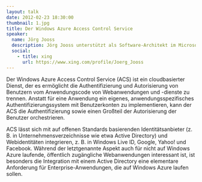 ```yaml
---
layout: talk
date: 2012-02-23 18:30:00
thumbnail: 1.jpg
title: Der Windows Azure Access Control Service
speaker:
  name: Jörg Jooss
  description: Jörg Jooss unterstützt als Software-Architekt im Microsoft Technology Center (MTC) in München Microsoft-Kunden und -Partner beim Entwurf und der Erstellung .NET-basierter Lösungen.  Zu seinen Interessensschwerpunkten zählen die Entwicklung verteilter Anwendungen, Entwurfsmuster und Entwicklungsmethoden. Bevor er im Jahr 2005 zu Microsoft kam, war er über viele Jahre als Technologie-Berater für eine international führende Unternehmensberatung tätig.
  social:
    - title: xing
      url: https://www.xing.com/profile/Joerg_Jooss
---
```

Der Windows Azure Access Control Service (ACS) ist ein cloudbasierter Dienst, der es ermöglicht die Authentifizierung und Autorisierung von Benutzern vom Anwendungscode von Webanwendungen und -dienste zu trennen. Anstatt für eine Anwendung ein eigenes, anwendungsspezifisches Authentifizierungssystem mit Benutzerkonten zu implementieren, kann der ACS die Authentifizierung sowie einen Großteil der Autorisierung der Benutzer orchestrieren. 

ACS lässt sich mit auf offenen Standards basierenden Identitätsanbieter (z. B. in Unternehmensverzeichnisse wie etwa Active Directory) und Webidentitäten integrieren, z. B. in Windows Live ID, Google, Yahoo! und Facebook. Während der letztgenannte Aspekt auch für nicht auf Windows Azure laufende, öffentlich zugängliche Webanwendungen interessant ist, ist besonders die Integration mit einem Active Directory eine elementare Anforderung für Enterprise-Anwendungen, die auf Windows Azure laufen sollen. 